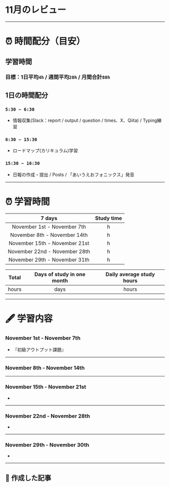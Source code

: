 # 11月のレビュー
---

# ⏰ 時間配分（目安）
## 学習時間
### 目標：1日平均`4h` / 週間平均`20h` / 月間合計`80h`
 
## 1日の時間配分
### `5:30 ~ 6:30`
- 情報収集(Slack：report / output / question / times、X、Qiita) / Typing練習
### `6:30 ~ 15:30`
- ロードマップ(カリキュラム)学習
### `15:30 ~ 16:30`
- 日報の作成・提出 / Posts / 「あいうえおフォニックス」発音
---

# ⏰ 学習時間
| 7 days | Study time |
| :---: | :---: |
| November 1st - November 7th |  h |
| November 8th - November 14th |  h |
| November 15th - November 21st |  h |
| November 22nd - November 28th |  h |
| November 29th - November 31th |  h |

| Total | Days of study in one month | Daily average study hours |
| :---: | :---: | :---: |
|  hours |  days |  hours |
---


# 🖋️ 学習内容
### November 1st - November 7th 
- 『初級アウトプット課題』

---


### November 8th - November 14th
---


### November 15th - November 21st
- 
---


### November 22nd - November 28th
- 
---


### November 29th - November 30th
- 
---


## 📰 作成した記事

